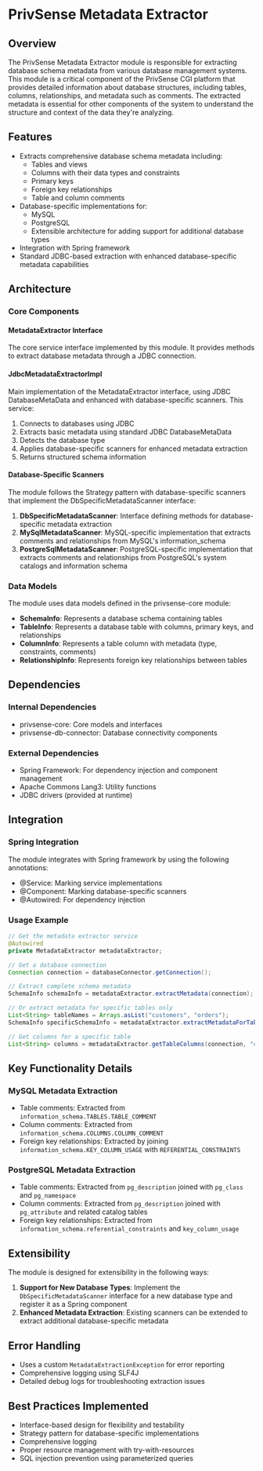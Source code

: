 # PrivSense Metadata Extractor

## Overview
The PrivSense Metadata Extractor module is responsible for extracting database schema metadata from various database management systems. This module is a critical component of the PrivSense CGI platform that provides detailed information about database structures, including tables, columns, relationships, and metadata such as comments. The extracted metadata is essential for other components of the system to understand the structure and context of the data they're analyzing.

## Features
- Extracts comprehensive database schema metadata including:
  - Tables and views
  - Columns with their data types and constraints
  - Primary keys
  - Foreign key relationships
  - Table and column comments
- Database-specific implementations for:
  - MySQL
  - PostgreSQL
  - Extensible architecture for adding support for additional database types
- Integration with Spring framework
- Standard JDBC-based extraction with enhanced database-specific metadata capabilities

## Architecture

### Core Components

#### MetadataExtractor Interface
The core service interface implemented by this module. It provides methods to extract database metadata through a JDBC connection.

#### JdbcMetadataExtractorImpl
Main implementation of the MetadataExtractor interface, using JDBC DatabaseMetaData and enhanced with database-specific scanners. This service:
1. Connects to databases using JDBC
2. Extracts basic metadata using standard JDBC DatabaseMetaData
3. Detects the database type
4. Applies database-specific scanners for enhanced metadata extraction
5. Returns structured schema information

#### Database-Specific Scanners
The module follows the Strategy pattern with database-specific scanners that implement the DbSpecificMetadataScanner interface:

1. **DbSpecificMetadataScanner**: Interface defining methods for database-specific metadata extraction
2. **MySqlMetadataScanner**: MySQL-specific implementation that extracts comments and relationships from MySQL's information_schema
3. **PostgreSqlMetadataScanner**: PostgreSQL-specific implementation that extracts comments and relationships from PostgreSQL's system catalogs and information schema

### Data Models
The module uses data models defined in the privsense-core module:

- **SchemaInfo**: Represents a database schema containing tables
- **TableInfo**: Represents a database table with columns, primary keys, and relationships
- **ColumnInfo**: Represents a table column with metadata (type, constraints, comments)
- **RelationshipInfo**: Represents foreign key relationships between tables

## Dependencies

### Internal Dependencies
- privsense-core: Core models and interfaces
- privsense-db-connector: Database connectivity components

### External Dependencies
- Spring Framework: For dependency injection and component management
- Apache Commons Lang3: Utility functions
- JDBC drivers (provided at runtime)

## Integration

### Spring Integration
The module integrates with Spring framework by using the following annotations:
- @Service: Marking service implementations
- @Component: Marking database-specific scanners
- @Autowired: For dependency injection

### Usage Example
```java
// Get the metadata extractor service
@Autowired
private MetadataExtractor metadataExtractor;

// Get a database connection
Connection connection = databaseConnector.getConnection();

// Extract complete schema metadata
SchemaInfo schemaInfo = metadataExtractor.extractMetadata(connection);

// Or extract metadata for specific tables only
List<String> tableNames = Arrays.asList("customers", "orders");
SchemaInfo specificSchemaInfo = metadataExtractor.extractMetadataForTables(connection, tableNames);

// Get columns for a specific table
List<String> columns = metadataExtractor.getTableColumns(connection, "customers");
```

## Key Functionality Details

### MySQL Metadata Extraction
- Table comments: Extracted from `information_schema.TABLES.TABLE_COMMENT`
- Column comments: Extracted from `information_schema.COLUMNS.COLUMN_COMMENT`
- Foreign key relationships: Extracted by joining `information_schema.KEY_COLUMN_USAGE` with `REFERENTIAL_CONSTRAINTS`

### PostgreSQL Metadata Extraction
- Table comments: Extracted from `pg_description` joined with `pg_class` and `pg_namespace`
- Column comments: Extracted from `pg_description` joined with `pg_attribute` and related catalog tables
- Foreign key relationships: Extracted from `information_schema.referential_constraints` and `key_column_usage`

## Extensibility
The module is designed for extensibility in the following ways:

1. **Support for New Database Types**: Implement the `DbSpecificMetadataScanner` interface for a new database type and register it as a Spring component
2. **Enhanced Metadata Extraction**: Existing scanners can be extended to extract additional database-specific metadata

## Error Handling
- Uses a custom `MetadataExtractionException` for error reporting
- Comprehensive logging using SLF4J
- Detailed debug logs for troubleshooting extraction issues

## Best Practices Implemented
- Interface-based design for flexibility and testability
- Strategy pattern for database-specific implementations
- Comprehensive logging
- Proper resource management with try-with-resources
- SQL injection prevention using parameterized queries